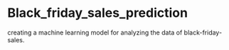 # Black_friday_sales_prediction
creating a machine learning model for analyzing the data of black-friday-sales.
